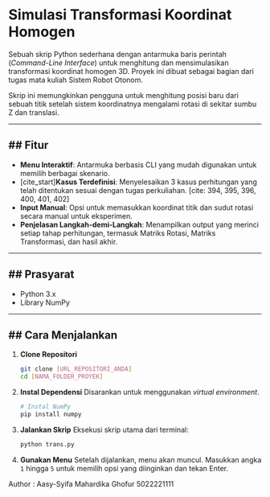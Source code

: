 # Simulasi Transformasi Koordinat Homogen

Sebuah skrip Python sederhana dengan antarmuka baris perintah (*Command-Line Interface*) untuk menghitung dan mensimulasikan transformasi koordinat homogen 3D. Proyek ini dibuat sebagai bagian dari tugas mata kuliah Sistem Robot Otonom.

Skrip ini memungkinkan pengguna untuk menghitung posisi baru dari sebuah titik setelah sistem koordinatnya mengalami rotasi di sekitar sumbu Z dan translasi.



---

## ## Fitur
* **Menu Interaktif**: Antarmuka berbasis CLI yang mudah digunakan untuk memilih berbagai skenario.
* [cite_start]**Kasus Terdefinisi**: Menyelesaikan 3 kasus perhitungan yang telah ditentukan sesuai dengan tugas perkuliahan. [cite: 394, 395, 396, 400, 401, 402]
* **Input Manual**: Opsi untuk memasukkan koordinat titik dan sudut rotasi secara manual untuk eksperimen.
* **Penjelasan Langkah-demi-Langkah**: Menampilkan output yang merinci setiap tahap perhitungan, termasuk Matriks Rotasi, Matriks Transformasi, dan hasil akhir.

---

## ## Prasyarat
* Python 3.x
* Library NumPy

---

## ## Cara Menjalankan

1.  **Clone Repositori**
    ```bash
    git clone [URL_REPOSITORI_ANDA]
    cd [NAMA_FOLDER_PROYEK]
    ```

2.  **Instal Dependensi**
    Disarankan untuk menggunakan *virtual environment*.
    ```bash
    # Instal NumPy
    pip install numpy
    ```

3.  **Jalankan Skrip**
    Eksekusi skrip utama dari terminal:
    ```bash
    python trans.py
    ```
4.  **Gunakan Menu**
    Setelah dijalankan, menu akan muncul. Masukkan angka `1` hingga `5` untuk memilih opsi yang diinginkan dan tekan Enter.


Author : Aasy-Syifa Mahardika Ghofur 5022221111
